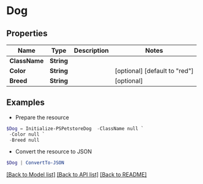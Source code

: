 # Dog
## Properties

Name | Type | Description | Notes
------------ | ------------- | ------------- | -------------
**ClassName** | **String** |  | 
**Color** | **String** |  | [optional] [default to "red"]
**Breed** | **String** |  | [optional] 

## Examples

- Prepare the resource
```powershell
$Dog = Initialize-PSPetstoreDog  -ClassName null `
 -Color null `
 -Breed null
```

- Convert the resource to JSON
```powershell
$Dog | ConvertTo-JSON
```

[[Back to Model list]](../README.md#documentation-for-models) [[Back to API list]](../README.md#documentation-for-api-endpoints) [[Back to README]](../README.md)

